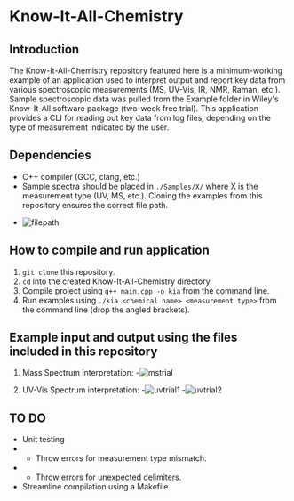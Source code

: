 # Know-It-All-Chemistry

## Introduction
The Know-It-All-Chemistry repository featured here is a minimum-working example of an application used to interpret output and report key data from various spectroscopic measurements (MS, UV-Vis, IR, NMR, Raman, etc.). Sample spectroscopic data was pulled from the Example folder in Wiley's Know-It-All software package (two-week free trial). This application provides a CLI for reading out key data from log files, depending on the type of measurement indicated by the user.

## Dependencies
* C++ compiler (GCC, clang, etc.)
* Sample spectra should be placed in `./Samples/X/` where X is the measurement type (UV, MS, etc.). Cloning the examples from this repository ensures the correct file path.
- ![filepath](https://user-images.githubusercontent.com/49886228/149148102-e24e80cc-f2e6-4383-bfe6-f96dd6cce4eb.png)

## How to compile and run application
1. `git clone` this repository.
2. `cd` into the created Know-It-All-Chemistry directory.
3. Compile project using `g++ main.cpp -o kia` from the command line.
4. Run examples using `./kia <chemical name> <measurement type>` from the command line (drop the angled brackets).

## Example input and output using the files included in this repository
1. Mass Spectrum interpretation:
-![mstrial](https://user-images.githubusercontent.com/49886228/149187100-f2ce5707-6a5b-4138-80bd-2cf2629e9539.png)

2. UV-Vis Spectrum interpretation:
-![uvtrial1](https://user-images.githubusercontent.com/49886228/149187320-a3b2889c-59b5-4d12-ac99-5a2fa2fb17c2.png)
-![uvtrial2](https://user-images.githubusercontent.com/49886228/149187332-a3745a72-5ce8-4f39-9a1b-080d909ba5b5.png)



## TO DO
* Unit testing
* * Throw errors for measurement type mismatch.
* * Throw errors for unexpected delimiters.
* Streamline compilation using a Makefile.
